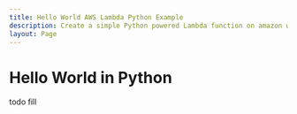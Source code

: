 ```yaml
---
title: Hello World AWS Lambda Python Example
description: Create a simple Python powered Lambda function on amazon web services
layout: Page
---
```


# Hello World in Python

todo fill
